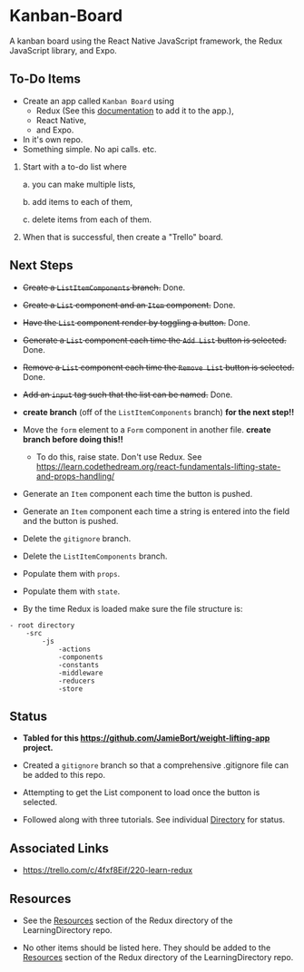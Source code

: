 # Kanban-Board
A kanban board using the React Native JavaScript framework, the Redux JavaScript library, and Expo.

## To-Do Items

* Create an app called `Kanban Board` using 
    * Redux (See this [documentation](https://github.com/reduxjs/react-redux) to add it to the app.), 
    * React Native, 
    * and Expo.
* In it's own repo.
* Something simple. No api calls. etc.

1. Start with a to-do list where

    a. you can make multiple lists, 

    b. add items to each of them, 
    
    c. delete items from each of them.

2. When that is successful, then create a "Trello" board.

## Next Steps

* ~~Create a `ListItemComponents` branch.~~ Done.

* ~~Create a `List` component and an `Item` component.~~ Done.

* ~~Have the `List` component render by toggling a button.~~ Done.

* ~~Generate a `List` component each time the `Add List` button is selected.~~ Done.

* ~~Remove a `List` component each time the `Remove List` button is selected.~~ Done.

* ~~Add an `input` tag such that the list can be named.~~ Done.

* **create branch** (off of the `ListItemComponents` branch) **for the next step!!**

* Move the `form` element to a `Form` component in another file. **create branch before doing this!!**
    * To do this, raise state. Don't use Redux. See https://learn.codethedream.org/react-fundamentals-lifting-state-and-props-handling/

* Generate an `Item` component each time the button is pushed.

* Generate an `Item` component each time a string is entered into the field and the button is pushed.

* Delete the `gitignore` branch.

* Delete the `ListItemComponents` branch.

* Populate them with `props`.

* Populate them with `state`.

* By the time Redux is loaded make sure the file structure is:
```
- root directory
    -src
        -js
            -actions
            -components
            -constants
            -middleware
            -reducers
            -store
```

## Status

* **Tabled for this https://github.com/JamieBort/weight-lifting-app project.**

* Created a `gitignore` branch so that a comprehensive .gitignore file can be added to this repo.

* Attempting to get the List component to load once the button is selected.

* Followed along with three tutorials.
See individual [Directory](https://github.com/JamieBort/LearningDirectory/tree/master/JavaScript/Libraries/Redux#directories) for status.

## Associated Links

* https://trello.com/c/4fxf8Eif/220-learn-redux

## Resources

* See the [Resources](https://github.com/JamieBort/LearningDirectory/tree/master/JavaScript/Libraries/Redux#resources) section of the Redux directory of the LearningDirectory repo.

* No other items should be listed here. 
They should be added to the [Resources](https://github.com/JamieBort/LearningDirectory/tree/master/JavaScript/Libraries/Redux#resources) section of the Redux directory of the LearningDirectory repo.